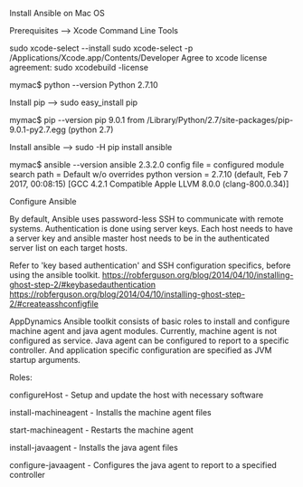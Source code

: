 Install Ansible on Mac OS

Prerequisites -->  Xcode Command Line Tools

sudo xcode-select --install
sudo xcode-select -p
/Applications/Xcode.app/Contents/Developer
Agree to xcode license agreement: sudo xcodebuild -license


mymac$ python --version
Python 2.7.10

Install pip --> sudo easy_install pip

mymac$ pip --version
pip 9.0.1 from /Library/Python/2.7/site-packages/pip-9.0.1-py2.7.egg (python 2.7)


Install ansible --> sudo -H pip install ansible

mymac$ ansible --version
ansible 2.3.2.0
  config file =
  configured module search path = Default w/o overrides
  python version = 2.7.10 (default, Feb  7 2017, 00:08:15) [GCC 4.2.1 Compatible Apple LLVM 8.0.0 (clang-800.0.34)]

Configure Ansible

By default, Ansible uses password-less SSH to communicate with remote systems. Authentication is done using server keys. Each host needs to have a server key and ansible master host needs to be in the authenticated server list on each target hosts.

Refer to 'key based authentication' and SSH configuration specifics, before using the ansible toolkit.
https://robferguson.org/blog/2014/04/10/installing-ghost-step-2/#keybasedauthentication
https://robferguson.org/blog/2014/04/10/installing-ghost-step-2/#createasshconfigfile

AppDynamics Ansible toolkit consists of basic roles to install and configure machine agent and java agent modules. Currently, machine agent is not configured as service. Java agent can be configured to report to a specific controller. And application specific configuration are specified as JVM startup arguments.


Roles:

configureHost - Setup and update the host with necessary software

install-machineagent - Installs the machine agent files

start-machineagent - Restarts the machine agent

install-javaagent - Installs the java agent files

configure-javaagent - Configures the java agent to report to a specified controller
